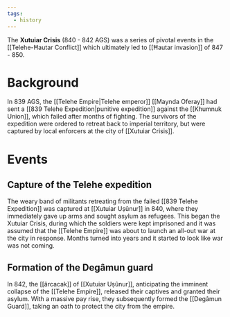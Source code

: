 ```yaml
---
tags:
  - history
---
```

The **Xutuiar Crisis** (840 - 842 AGS) was a series of pivotal events in the [[Telehe-Ħautar Conflict]] which ultimately led to [[Ħautar invasion]] of 847 - 850.
# Background
In 839 AGS, the [[Telehe Empire|Telehe emperor]] [[Maynda Oferay]] had sent a [[839 Telehe Expedition|punitive expedition]] against the [[Khumnuk Union]], which failed after months of fighting. The survivors of the expedition were ordered to retreat back to imperial territory, but were captured by local enforcers at the city of [[Xutuiar Crisis]].
# Events
## Capture of the Telehe expedition
The weary band of militants retreating from the failed [[839 Telehe Expedition]] was captured at [[Xutuiar Uṣûnur]] in 840, where they immediately gave up arms and sought asylum as refugees. This began the Xutuiar Crisis, during which the soldiers were kept imprisoned and it was assumed that the [[Telehe Empire]] was about to launch an all-out war at the city in response. Months turned into years and it started to look like war was not coming.
## Formation of the Degâmun guard
In 842, the [[ârcacak]] of [[Xutuiar Uṣûnur]], anticipating the imminent collapse of the [[Telehe Empire]], released their captives and granted their asylum. With a massive pay rise, they subsequently formed the [[Degâmun Guard]], taking an oath to protect the city from the empire.